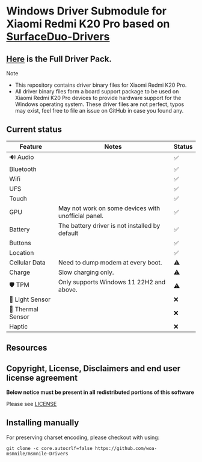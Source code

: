 
# Windows Driver Submodule for Xiaomi Redmi K20 Pro based on [SurfaceDuo-Drivers](https://github.com/WOA-Project/SurfaceDuo-Drivers/)
## [Here](https://github.com/woa-msmnile/msmnile-Drivers) is the Full Driver Pack.
<!-- ## ⚠ Remember to decompress Raphael-Drivers\components\QC8150\Graphics\qcdxwsaum.7z and put the image file into the Raphael-Drivers\components\QC8150\Graphics\GRAPHICS.SOC_QC8150.XXX_XXX_XXX/. -->
> [!NOTE]
> - This repository contains driver binary files for Xiaomi Redmi K20 Pro.
> - All driver binary files form a board support package to be used on Xiaomi Redmi K20 Pro devices to provide hardware support for the Windows operating system.
These driver files are not perfect, typos may exist, feel free to file an issue on GitHub in case you found any.

## Current status

| Feature                | Notes                                               | Status         |
|------------------------|-----------------------------------------------------|----------------|
| 🔊 Audio              |                                                     | ✅            |
| Bluetooth              |                                                     | ✅            |
| Wifi                   |                                                     | ✅            |
| UFS                    |                                                     | ✅            |
| Touch                  |                                                     | ✅            |
| GPU                    | May not work on some devices with unofficial panel. | ✅            |
| Battery                | The battery driver is not installed by default      | ✅            |
| Buttons                |                                                     | ✅            |
| Location               |                                                     | ✅            |
| Cellular Data          | Need to dump modem at every boot.                   | ⚠️            |
| Charge                 | Slow charging only.                                 | ⚠️            |
| 🛡️ TPM                | Only supports Windows 11 22H2 and above.            | ⚠️            |
| 🧭 Light Sensor       |                                                     | ❌            |
| 🧭 Thermal Sensor     |                                                     | ❌            |
| Haptic                 |                                                     | ❌            |

## Resources

## Copyright, License, Disclaimers and end user license agreement

**Below notice must be present in all redistributed portions of this software**

Please see [LICENSE](LICENSE.md)

## Installing manually

For preserving charset encoding, please checkout with using:

```
git clone -c core.autocrlf=false https://github.com/woa-msmnile/msmnile-Drivers
```
